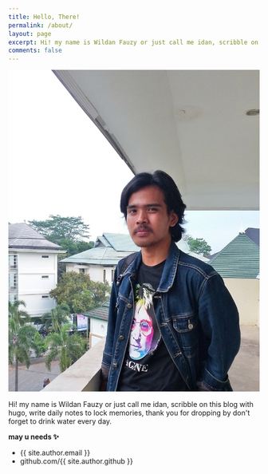 ```yaml
---
title: Hello, There! 
permalink: /about/
layout: page
excerpt: Hi! my name is Wildan Fauzy or just call me idan, scribble on this blog with hugo, write daily notes to lock memories, thank you for dropping by don't forget to drink water every day..
comments: false
---
```


![](/images/wildan-fauzy.jpg)


Hi! my name is Wildan Fauzy or just call me idan, scribble on this blog with hugo, write daily notes to lock memories, thank you for dropping by don't forget to drink water every day.

**may u needs ✨**

- {{ site.author.email }}
- github.com/{{ site.author.github }}
